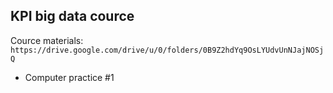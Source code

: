 ## KPI big data cource

Cource materials: 
`https://drive.google.com/drive/u/0/folders/0B9Z2hdYq9OsLYUdvUnNJajNOSjQ`

- Computer practice #1